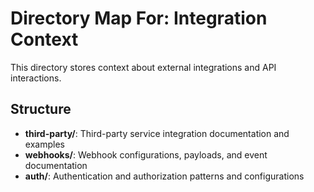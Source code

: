 # Directory Map For: Integration Context

This directory stores context about external integrations and API interactions.

## Structure

- **third-party/**: Third-party service integration documentation and examples
- **webhooks/**: Webhook configurations, payloads, and event documentation
- **auth/**: Authentication and authorization patterns and configurations
